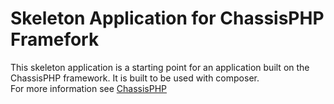 # Skeleton Application for ChassisPHP Framefork
This skeleton application is a starting point for an application built on the ChassisPHP framework. It is built to be used with composer.<br>
For more information see [ChassisPHP](https://ChassisPHP.com)
